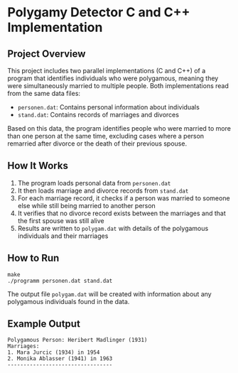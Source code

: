 # Polygamy Detector C and C++ Implementation

## Project Overview
This project includes two parallel implementations (C and C++) of a program that identifies individuals who were polygamous, meaning they were simultaneously married to multiple people. Both implementations read from the same data files:
- `personen.dat`: Contains personal information about individuals
- `stand.dat`: Contains records of marriages and divorces

Based on this data, the program identifies people who were married to more than one person at the same time, excluding cases where a person remarried after divorce or the death of their previous spouse.


## How It Works
1. The program loads personal data from `personen.dat`
2. It then loads marriage and divorce records from `stand.dat`
3. For each marriage record, it checks if a person was married to someone else while still being married to another person
4. It verifies that no divorce record exists between the marriages and that the first spouse was still alive
5. Results are written to `polygam.dat` with details of the polygamous individuals and their marriages


## How to Run

```
make
./programm personen.dat stand.dat
```

The output file `polygam.dat` will be created with information about any polygamous individuals found in the data.

## Example Output
```
Polygamous Person: Heribert Madlinger (1931)
Marriages:
1. Mara Jurcic (1934) in 1954
2. Monika Ablasser (1941) in 1963
---------------------------------
```
